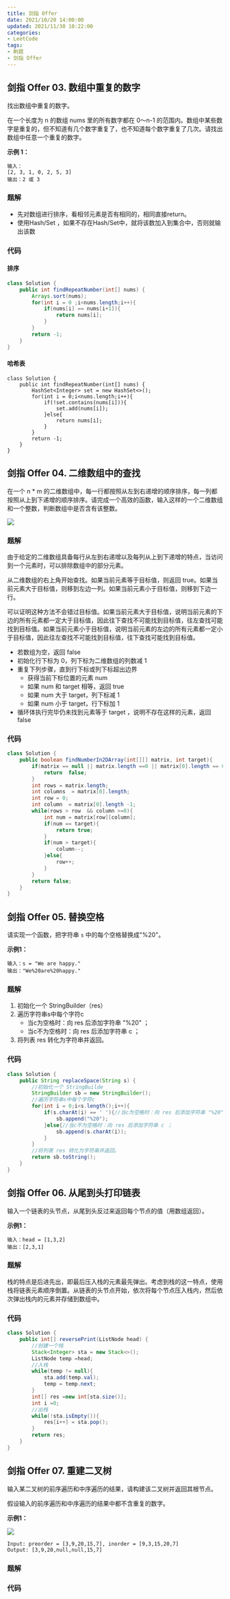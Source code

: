```yaml
---
title: 剑指 Offer
date: 2021/10/20 14:00:00
updated: 2021/11/30 10:22:00
categories:
- LeetCode
tags:
- 刷题
- 剑指 Offer
---
```


## 剑指 Offer 03. 数组中重复的数字

找出数组中重复的数字。

在一个长度为 n 的数组 nums 里的所有数字都在 0～n-1 的范围内。数组中某些数字是重复的，但不知道有几个数字重复了，也不知道每个数字重复了几次。请找出数组中任意一个重复的数字。

**示例 1：**

```
输入：
[2, 3, 1, 0, 2, 5, 3]
输出：2 或 3 
```

### 题解

- 先对数组进行排序，看相邻元素是否有相同的，相同直接return。
- 使用Hash/Set ，如果不存在Hash/Set中，就将该数加入到集合中，否则就输出该数

### 代码

#### 排序

```java
class Solution {
    public int findRepeatNumber(int[] nums) {
        Arrays.sort(nums);
        for(int i = 0 ;i<nums.length;i++){
            if(nums[i] == nums[i+1]){
                return nums[i];
            }
        }
        return -1;
    }
}
```

#### 哈希表

```
class Solution {
    public int findRepeatNumber(int[] nums) {
        HashSet<Integer> set = new HashSet<>();
        for(int i = 0;i<nums.length;i++){
            if(!set.contains(nums[i])){
                set.add(nums[i]);
            }else{
                return nums[i];
            }
        }
        return -1;
    }
}
```

## 剑指 Offer 04. 二维数组中的查找

在一个 n * m 的二维数组中，每一行都按照从左到右递增的顺序排序，每一列都按照从上到下递增的顺序排序。请完成一个高效的函数，输入这样的一个二维数组和一个整数，判断数组中是否含有该整数。

![](/img/剑指Offer/04-1)

### 题解

由于给定的二维数组具备每行从左到右递增以及每列从上到下递增的特点，当访问到一个元素时，可以排除数组中的部分元素。

从二维数组的右上角开始查找。如果当前元素等于目标值，则返回 true。如果当前元素大于目标值，则移到左边一列。如果当前元素小于目标值，则移到下边一行。

可以证明这种方法不会错过目标值。如果当前元素大于目标值，说明当前元素的下边的所有元素都一定大于目标值，因此往下查找不可能找到目标值，往左查找可能找到目标值。如果当前元素小于目标值，说明当前元素的左边的所有元素都一定小于目标值，因此往左查找不可能找到目标值，往下查找可能找到目标值。

- 若数组为空，返回 false
- 初始化行下标为 0，列下标为二维数组的列数减 1
- 重复下列步骤，直到行下标或列下标超出边界
  - 获得当前下标位置的元素 num
  - 如果 num 和 target 相等，返回 true
  - 如果 num 大于 target，列下标减 1
  - 如果 num 小于 target，行下标加 1
- 循环体执行完毕仍未找到元素等于 target ，说明不存在这样的元素，返回 false

### 代码

```java
class Solution {
    public boolean findNumberIn2DArray(int[][] matrix, int target){ 
        if(matrix == null || matrix.length ==0 || matrix[0].length == 0 ){
            return  false;
        }
        int rows = matrix.length;
        int columns  = matrix[0].length;
        int row = 0;
        int column  = matrix[0].length -1;
        while(rows > row  && column >=0){
            int num = matrix[row][column];
            if(num == target){
                return true;
            }
            if(num > target){
                column--;
            }else{
                row++;
            }
        }
        return false;
    }
}
```

## 剑指 Offer 05. 替换空格

请实现一个函数，把字符串 `s` 中的每个空格替换成"%20"。

**示例1：**

```
输入：s = "We are happy."
输出："We%20are%20happy."
```

### 题解

1. 初始化一个 StringBuilder（res）
2. 遍历字符串s中每个字符c
   - 当c为空格时：向 res 后添加字符串 "%20" ；
   - 当c不为空格时：向 res 后添加字符串 c ；
3. 将列表 res 转化为字符串并返回。

### 代码

```java
class Solution {
    public String replaceSpace(String s) {
        //初始化一个 StringBuilde
        StringBuilder sb = new StringBuilder();
        //遍历字符串s中每个字符c
        for(int i = 0;i<s.length();i++){
            if(s.charAt(i) == ' '){//当c为空格时：向 res 后添加字符串 "%20" ；
                sb.append("%20");
            }else{//当c不为空格时：向 res 后添加字符串 c ；
                sb.append(s.charAt(i));
            }
        }  
        //将列表 res 转化为字符串并返回。
        return sb.toString();
    }
}
```

## 剑指 Offer 06. 从尾到头打印链表

输入一个链表的头节点，从尾到头反过来返回每个节点的值（用数组返回）。

**示例1：**

```
输入：head = [1,3,2]
输出：[2,3,1]
```

### 题解

栈的特点是后进先出，即最后压入栈的元素最先弹出。考虑到栈的这一特点，使用栈将链表元素顺序倒置。从链表的头节点开始，依次将每个节点压入栈内，然后依次弹出栈内的元素并存储到数组中。

### 代码

```java
class Solution {
    public int[] reversePrint(ListNode head) {
        //创建一个栈
        Stack<Integer> sta = new Stack<>();
        ListNode temp =head;
        //入栈
        while(temp != null){
            sta.add(temp.val);
            temp = temp.next;
        }
        int[] res =new int[sta.size()];
        int i =0;
        //出栈
        while(!sta.isEmpty()){
            res[i++] = sta.pop();
        }
        return res;
    }
}
```

## 剑指 Offer 07. 重建二叉树

输入某二叉树的前序遍历和中序遍历的结果，请构建该二叉树并返回其根节点。

假设输入的前序遍历和中序遍历的结果中都不含重复的数字。

**示例1：**

![](/img/剑指Offer/07-1)

```
Input: preorder = [3,9,20,15,7], inorder = [9,3,15,20,7]
Output: [3,9,20,null,null,15,7]
```

### 题解

### 代码
